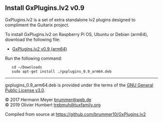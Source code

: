 ## Install GxPlugins.lv2 v0.9

GxPlugins.lv2 is a set of extra standalone lv2 plugins designed to compliment the Guitarix project.

To install GxPlugins.lv2 on Raspberry Pi OS, Ubuntu or Debian (arm64), download the following file:

*  [GxPlugins.lv2 v0.9 (arm64)](https://github.com/rerdavies/pipedal/releases/download/gxplugins_0.9_arm64.deb/gxplugins_0.9_arm64.deb)

Run the following command:

```
   cd ~/Downloads
   sudo apt-get install ./gxplugins_0.9_arm64.deb
```
----

gxplugins_0.9_arm64.deb is provided under the terms of the [GNU General Public License v3.0](GPLv3.md).

© 2017 Hermann Meyer <brummer@web.de>  
© 2019 Olivier Humbert <trebmuh@tuxfamily.org>

Compiled from source at https://github.com/brummer10/GxPlugins.lv2

